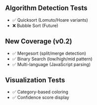 ## Algorithm Detection Tests
- ✅ Quicksort (Lomuto/Hoare variants)
- ❌ Bubble Sort (Future)

## New Coverage (v0.2)
- ✅ Mergesort (split/merge detection)
- ✅ Binary Search (low/high/mid pattern)
- ✅ Multi-language (JavaScript parsing)

## Visualization Tests
- ✅ Category-based coloring
- ✅ Confidence score display